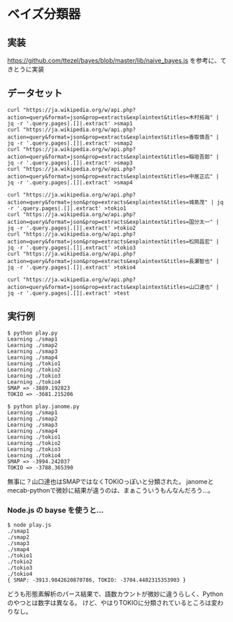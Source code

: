 # ベイズ分類器

## 実装

https://github.com/ttezel/bayes/blob/master/lib/naive_bayes.js を参考に、てきとうに実装


## データセット

```
curl "https://ja.wikipedia.org/w/api.php?action=query&format=json&prop=extracts&explaintext&titles=木村拓哉" | jq -r '.query.pages|.[]|.extract' >smap1
curl "https://ja.wikipedia.org/w/api.php?action=query&format=json&prop=extracts&explaintext&titles=香取慎吾" | jq -r '.query.pages|.[]|.extract' >smap2
curl "https://ja.wikipedia.org/w/api.php?action=query&format=json&prop=extracts&explaintext&titles=稲垣吾郎" | jq -r '.query.pages|.[]|.extract' >smap3
curl "https://ja.wikipedia.org/w/api.php?action=query&format=json&prop=extracts&explaintext&titles=中居正広" | jq -r '.query.pages|.[]|.extract' >smap4

curl "https://ja.wikipedia.org/w/api.php?action=query&format=json&prop=extracts&explaintext&titles=城島茂" | jq -r '.query.pages|.[]|.extract' >tokio1
curl "https://ja.wikipedia.org/w/api.php?action=query&format=json&prop=extracts&explaintext&titles=国分太一" | jq -r '.query.pages|.[]|.extract' >tokio2
curl "https://ja.wikipedia.org/w/api.php?action=query&format=json&prop=extracts&explaintext&titles=松岡昌宏" | jq -r '.query.pages|.[]|.extract' >tokio3
curl "https://ja.wikipedia.org/w/api.php?action=query&format=json&prop=extracts&explaintext&titles=長瀬智也" | jq -r '.query.pages|.[]|.extract' >tokio4

curl "https://ja.wikipedia.org/w/api.php?action=query&format=json&prop=extracts&explaintext&titles=山口達也" | jq -r '.query.pages|.[]|.extract' >test
```

## 実行例

```
$ python play.py
Learning ./smap1
Learning ./smap2
Learning ./smap3
Learning ./smap4
Learning ./tokio1
Learning ./tokio2
Learning ./tokio3
Learning ./tokio4
SMAP => -3889.192823
TOKIO => -3681.215206
```

```
$ python play.janome.py 
Learning ./smap1
Learning ./smap2
Learning ./smap3
Learning ./smap4
Learning ./tokio1
Learning ./tokio2
Learning ./tokio3
Learning ./tokio4
SMAP => -3994.242037
TOKIO => -3788.365390
```

無事に？山口達也はSMAPではなくTOKIOっぽいと分類された。
janomeとmecab-pythonで微妙に結果が違うのは、まぁこういうもんなんだろう...。

### Node.js の bayse を使うと...

```
$ node play.js
./smap1
./smap2
./smap3
./smap4
./tokio1
./tokio2
./tokio3
./tokio4
{ SMAP: -3913.9842620870786, TOKIO: -3704.4482315353903 }
```

どうも形態素解析のパース結果で、語数カウントが微妙に違うらしく、Pythonのやつとは数字は異なる。
けど、やはりTOKIOに分類されているところは変わりなし。